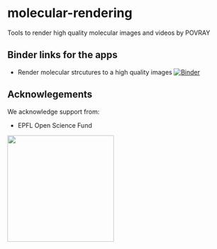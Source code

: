 # molecular-rendering

Tools to render high quality molecular images and videos by POVRAY

## Binder links for the apps

* Render molecular strcutures to a high quality images
[![Binder](https://mybinder.org/badge_logo.svg)](https://mybinder.org/v2/gh/osscar-org/molecular-rendering/master?urlpath=%2Fvoila%2Frender%2Fnotebooks%2Fmolecular_rendering.ipynb)

## Acknowlegements

We acknowledge support from:
* EPFL Open Science Fund

<img src='http://www.osscar.org/wp-content/uploads/2019/03/OSSCAR-logo.png' width='240'>
